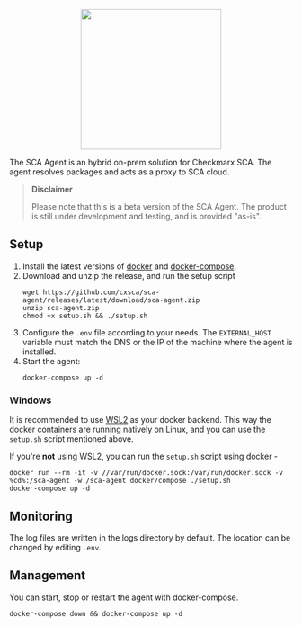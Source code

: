 <p align="center">
  <img width="250px" src="/sca-agent.svg?raw=true">
</p>

The SCA Agent is an hybrid on-prem solution for Checkmarx SCA. The agent resolves packages and acts as a proxy to SCA cloud.

> **Disclaimer**
>
> Please note that this is a beta version of the SCA Agent. The product is still under development and testing, and is provided "as-is".


## Setup

1. Install the latest versions of [docker](https://docs.docker.com/get-docker/) and [docker-compose](https://docs.docker.com/compose/install/).
2. Download and unzip the release, and run the setup script
    ```shell
    wget https://github.com/cxsca/sca-agent/releases/latest/download/sca-agent.zip
    unzip sca-agent.zip
    chmod +x setup.sh && ./setup.sh
    ```
3. Configure the `.env` file according to your needs. The `EXTERNAL_HOST` variable must match the DNS or the IP of the machine where the agent is installed.
4. Start the agent:
    ```shell
    docker-compose up -d
    ```
### Windows

It is recommended to use [WSL2](https://docs.docker.com/docker-for-windows/wsl/) as your docker backend. This way the docker containers are running natively on Linux, and you can use the `setup.sh` script mentioned above.

If you're **not** using WSL2, you can run the `setup.sh` script using docker -
```batch
docker run --rm -it -v //var/run/docker.sock:/var/run/docker.sock -v %cd%:/sca-agent -w /sca-agent docker/compose ./setup.sh
docker-compose up -d
```

## Monitoring

The log files are written in the logs directory by default. The location can be changed by editing `.env`.

## Management

You can start, stop or restart the agent with docker-compose.

```shell
docker-compose down && docker-compose up -d
```
